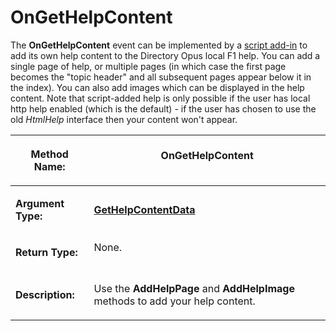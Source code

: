 # OnGetHelpContent

The **OnGetHelpContent** event can be implemented by a [script add-in](/Manual/scripting/script_add-ins/README.md) to add its own help content to the Directory Opus local F1 help. You can add a single page of help, or multiple pages (in which case the first page becomes the "topic header" and all subsequent pages appear below it in the index). You can also add images which can be displayed in the help content. Note that script-added help is only possible if the user has local http help enabled (which is the default) - if the user has chosen to use the old *HtmlHelp* interface then your content won't appear. 

<table>
<thead><tr><th>

**Method Name:**</th><th>
OnGetHelpContent
</th></tr></thead><tbody><tr><td>

**Argument Type:**</td><td>

**[GetHelpContentData](../scripting_objects/gethelpcontentdata.md)**
</td></tr><tr><td>

**Return Type:**</td><td>
None.
</td></tr><tr><td>

**Description:**</td><td>

Use the **AddHelpPage** and **AddHelpImage** methods to add your help content.
</td></tr></tbody>
</table>

